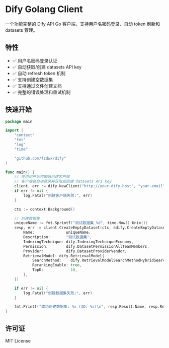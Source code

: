 # Dify Golang Client

一个功能完整的 Dify API Go 客户端，支持用户名密码登录、自动 token 刷新和 datasets 管理。

## 特性

- ✅ 用户名密码登录认证
- ✅ 自动获取/创建 datasets API key
- ✅ 自动 refresh token 机制
- ✅ 支持创建空数据集
- ✅ 支持通过文件创建文档
- ✅ 完整的错误处理和重试机制

## 快速开始

```go
package main

import (
    "context"
    "fmt"
    "log"
    "time"

    "github.com/fzdwx/dify"
)

func main() {
    // 使用用户名和密码创建客户端
    // 客户端会自动登录并获取或创建 datasets API key
    client, err := dify.NewClient("http://your-dify-host", "your-email", "your-password")
    if err != nil {
        log.Fatal("创建客户端失败:", err)
    }

    ctx := context.Background()

    // 创建数据集
    uniqueName := fmt.Sprintf("测试数据集_%d", time.Now().Unix())
    resp, err := client.CreateEmptyDataset(ctx, &dify.CreateEmptyDatasetRequest{
        Name:              uniqueName,
        Description:       "测试数据集",
        IndexingTechnique: dify.IndexingTechniqueEconomy,
        Permission:        dify.DatasetPermissionAllTeamMembers,
        Provider:          dify.DatasetProviderVendor,
        RetrievalModel: dify.RetrievalModel{
            SearchMethod:    dify.RetrievalModelSearchMethodHybridSearch,
            RerankingEnable: true,
            TopK:            10,
        },
    })

    if err != nil {
        log.Fatal("创建数据集失败:", err)
    }

    fmt.Printf("成功创建数据集: %s (ID: %s)\n", resp.Result.Name, resp.Result.ID)
}
```

## 许可证

MIT License